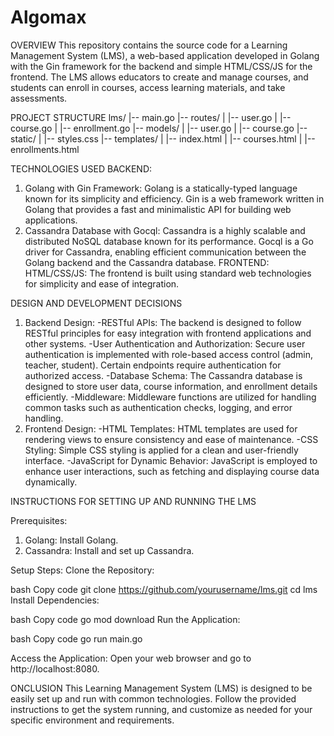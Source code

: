 # Algomax

OVERVIEW
This repository contains the source code for a Learning Management System (LMS), a web-based application developed in Golang with the Gin framework for the backend and simple HTML/CSS/JS for the frontend. The LMS allows educators to create and manage courses, and students can enroll in courses, access learning materials, and take assessments.

PROJECT STRUCTURE
lms/
|-- main.go
|-- routes/
|   |-- user.go
|   |-- course.go
|   |-- enrollment.go
|-- models/
|   |-- user.go
|   |-- course.go
|-- static/
|   |-- styles.css
|-- templates/
|   |-- index.html
|   |-- courses.html
|   |-- enrollments.html

TECHNOLOGIES USED
BACKEND:
1. Golang with Gin Framework:
Golang is a statically-typed language known for its simplicity and efficiency.
Gin is a web framework written in Golang that provides a fast and minimalistic API for building web applications.
2. Cassandra Database with Gocql:
Cassandra is a highly scalable and distributed NoSQL database known for its performance.
Gocql is a Go driver for Cassandra, enabling efficient communication between the Golang backend and the Cassandra database.
FRONTEND:
HTML/CSS/JS:
The frontend is built using standard web technologies for simplicity and ease of integration.

DESIGN AND DEVELOPMENT DECISIONS

1. Backend Design:
-RESTful APIs:
The backend is designed to follow RESTful principles for easy integration with frontend applications and other systems.
-User Authentication and Authorization:
Secure user authentication is implemented with role-based access control (admin, teacher, student).
Certain endpoints require authentication for authorized access.
-Database Schema:
The Cassandra database is designed to store user data, course information, and enrollment details efficiently.
-Middleware:
Middleware functions are utilized for handling common tasks such as authentication checks, logging, and error handling.
2. Frontend Design:
-HTML Templates:
HTML templates are used for rendering views to ensure consistency and ease of maintenance.
-CSS Styling:
Simple CSS styling is applied for a clean and user-friendly interface.
-JavaScript for Dynamic Behavior:
JavaScript is employed to enhance user interactions, such as fetching and displaying course data dynamically.

INSTRUCTIONS FOR SETTING UP AND RUNNING THE LMS

Prerequisites:
1. Golang:
Install Golang.
2. Cassandra:
Install and set up Cassandra.

Setup Steps:
Clone the Repository:

bash
Copy code
git clone https://github.com/yourusername/lms.git
cd lms
Install Dependencies:

bash
Copy code
go mod download
Run the Application:

bash
Copy code
go run main.go

Access the Application:
Open your web browser and go to http://localhost:8080.

ONCLUSION
This Learning Management System (LMS) is designed to be easily set up and run with common technologies. Follow the provided instructions to get the system running, and customize as needed for your specific environment and requirements.
